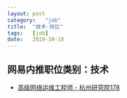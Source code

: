 ```yaml
---
layout:	post
category:	"job"
title:	"技术-岗位"
tags:	[job]
date:	2019-10-10
---
```

## 网易内推职位类别：技术
- [高级网络运维工程师 - 杭州研究院178](http://mobile.bole.netease.com/bole/boleDetail?id=17064&employeeId=346f03c3cda5f04c&key=all)
